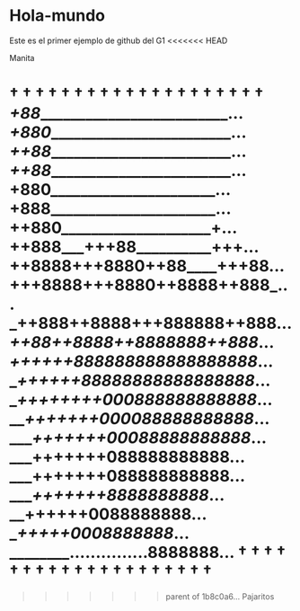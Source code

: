 # Hola-mundo
Este es el primer ejemplo de github del G1
<<<<<<< HEAD

Manita

† † † † † † † † † † † † † † † † † † † †
_+88__________________________...
_+880_________________________...
_++88_________________________...
_++88_________________________...
__+880________________________...
__+888________________________...
__++880______________________+...
__++888_____+++88__________+++...
__++8888__+++8880++88____+++88...
__+++8888+++8880++8888__++888_...
___++888++8888+++888888++888__...
___++88++8888++8888888++888___...
___++++++888888888888888888___...
____++++++88888888888888888___...
____++++++++000888888888888___...
_____+++++++000088888888888___...
______+++++++00088888888888___...
_______+++++++088888888888____...
_______+++++++088888888888____...
________+++++++8888888888_____...
________++++++0088888888______...
________+++++0008888888_______...
________...............8888888...
† † † † † † † † † † † † † † † † † † † †
=======
>>>>>>> parent of 1b8c0a6... Pajaritos
